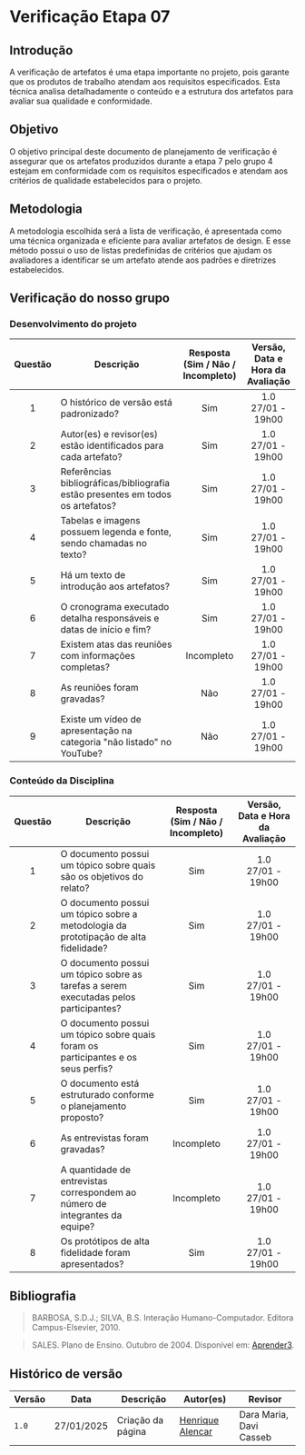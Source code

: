 # Verificação Etapa 07

## Introdução
A verificação de artefatos é uma etapa importante no projeto, pois garante que os produtos de trabalho atendam aos requisitos especificados. Esta técnica analisa detalhadamente o conteúdo e a estrutura dos artefatos para avaliar sua qualidade e conformidade.

## Objetivo
O objetivo principal deste documento de planejamento de verificação é assegurar que os artefatos produzidos durante a etapa 7 pelo grupo 4 estejam em conformidade com os requisitos especificados e atendam aos critérios de qualidade estabelecidos para o projeto.

## Metodologia 
A metodologia escolhida será a lista de verificação, é apresentada como uma técnica organizada e eficiente para avaliar artefatos de design. E esse método possui o uso de listas predefinidas de critérios que ajudam os avaliadores a identificar se um artefato atende aos padrões e diretrizes estabelecidos. 

## Verificação do nosso grupo

### Desenvolvimento do projeto 

<center>

| **Questão** |                                **Descrição**                           | **Resposta (Sim / Não / Incompleto)** | **Versão, Data e Hora da Avaliação** |
|:-----------:|------------------------------------------------------------------------|:-------------------------------------:|:------------------------------------:|
| 1           | O histórico de versão está padronizado?                                |                Sim                    |        1.0 <br> 27/01 - 19h00        |
| 2           | Autor(es) e revisor(es) estão identificados para cada artefato?        |                Sim                    |        1.0 <br> 27/01 - 19h00        |
| 3           | Referências bibliográficas/bibliografia estão presentes em todos os artefatos?      |   Sim                    |        1.0 <br> 27/01 - 19h00        |
| 4           | Tabelas e imagens possuem legenda e fonte, sendo chamadas no texto?    |                Sim                    |        1.0 <br> 27/01 - 19h00        |
| 5           | Há um texto de introdução aos artefatos?                               |                Sim                    |        1.0 <br> 27/01 - 19h00        |
| 6           | O cronograma executado detalha responsáveis e datas de início e fim?   |                Sim                    |        1.0 <br> 27/01 - 19h00        |
| 7           | Existem atas das reuniões com informações completas?                   |                Incompleto             |        1.0 <br> 27/01 - 19h00        |
| 8           | As reuniões foram gravadas?                                            |                Não                    |        1.0 <br> 27/01 - 19h00        |
| 9           | Existe um vídeo de apresentação na categoria "não listado" no YouTube? |                Não                    |        1.0 <br> 27/01 - 19h00        |

</center>

### Conteúdo da Disciplina

<center>

| **Questão** |                                **Descrição**                           | **Resposta (Sim / Não / Incompleto)** | **Versão, Data e Hora da Avaliação** |
|:-----------:|------------------------------------------------------------------------|:-------------------------------------:|:------------------------------------:|
| 1           | O documento possui um tópico sobre quais são os objetivos do relato?   | Sim                                   | 1.0 <br> 27/01 - 19h00               |
| 2           | O documento possui um tópico sobre a metodologia da prototipação de alta fidelidade? | Sim                     | 1.0 <br> 27/01 - 19h00               |
| 3           | O documento possui um tópico sobre as tarefas a serem executadas pelos participantes? | Sim                    | 1.0 <br> 27/01 - 19h00               |
| 4           | O documento possui um tópico sobre quais foram os participantes e os seus perfis? | Sim                        | 1.0 <br> 27/01 - 19h00               |
| 5           | O documento está estruturado conforme o planejamento proposto?         | Sim                                   | 1.0 <br> 27/01 - 19h00               |
| 6           | As entrevistas foram gravadas?                                         | Incompleto                                   | 1.0 <br> 27/01 - 19h00               |
| 7           | A quantidade de entrevistas correspondem ao número de integrantes da equipe?   | Incompleto                    | 1.0 <br> 27/01 - 19h00               |
| 8           | Os protótipos de alta fidelidade foram apresentados?                   | Sim                            | 1.0 <br> 27/01 - 19h00               |

</center>

## Bibliografia
> BARBOSA, S.D.J.; SILVA, B.S. Interação Humano-Computador. Editora Campus-Elsevier, 2010.

> SALES. Plano de Ensino. Outubro de 2004. Disponível em: <a href="hhttps://aprender3.unb.br/pluginfile.php/2972625/mod_resource/content/56/Plano_de_Ensino%20FIHC%20022024%20Turma%2001%20v1.pdf" target="_blank">Aprender3</a>.

## Histórico de versão

| Versão | Data       | Descrição                                  | Autor(es)                                       | Revisor                 |
| ------ | ---------- | ------------------------------------------ | ----------------------------------------------- | ----------------------- |
| `1.0`  | 27/01/2025 | Criação da página                          | [Henrique Alencar](https://github.com/henryqma) | Dara Maria, Davi Casseb |
